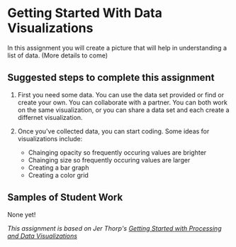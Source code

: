# Getting Started With Data Visualizations
In this assignment you will create a picture that will help in understanding a list of data. (More details to come)

Suggested steps to complete this assignment
-------------------------------------------
1. First you need some data. You can use the data set provided or find or create your own. You can collaborate with a partner. You can both work on the same visualization, or you can share a data set and each create a differnet visualization.

2. Once you've collected data, you can start coding. Some ideas for visualizations include:
   - Chainging opacity so frequently occuring values are brighter 
   - Chainging size so frequently occuring values are larger
   - Creating a bar graph
   - Creating a color grid

Samples of Student Work
-----------------------
None yet!

*This assignment is based on Jer Thorp's [Getting Started with Processing and Data Visualizations](http://blog.blprnt.com/blog/blprnt/your-random-numbers-getting-started-with-processing-and-data-visualization)*
